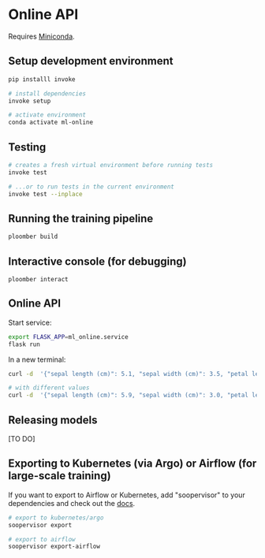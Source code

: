 # Online API

Requires [Miniconda](https://docs.conda.io/en/latest/miniconda.html).

## Setup development environment

```sh
pip installl invoke

# install dependencies
invoke setup

# activate environment
conda activate ml-online
```

## Testing

```sh
# creates a fresh virtual environment before running tests
invoke test

# ...or to run tests in the current environment
invoke test --inplace
```

## Running the training pipeline

```sh
ploomber build
```

## Interactive console (for debugging)

```
ploomber interact
```

## Online API

Start service:

```sh
export FLASK_APP=ml_online.service
flask run
```

In a new terminal:

```sh
curl -d  '{"sepal length (cm)": 5.1, "sepal width (cm)": 3.5, "petal length (cm)": 1.4, "petal width (cm)": 0.2}' -H 'Content-Type: application/json' http://127.0.0.1:5000/

# with different values
curl -d  '{"sepal length (cm)": 5.9, "sepal width (cm)": 3.0, "petal length (cm)": 5.1, "petal width (cm)": 1.8}' -H 'Content-Type: application/json' http://127.0.0.1:5000/
```


## Releasing models

[TO DO]

## Exporting to Kubernetes (via Argo) or Airflow (for large-scale training)

If you want to export to Airflow or Kubernetes, add "soopervisor" to your
dependencies and check out the [docs](https://soopervisor.readthedocs.io/).

```sh
# export to kubernetes/argo
soopervisor export

# export to airflow
soopervisor export-airflow
```

